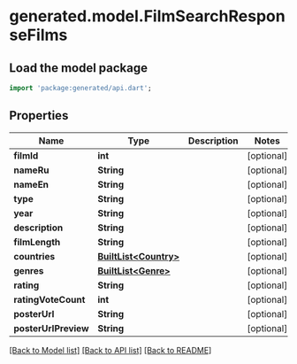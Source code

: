 # generated.model.FilmSearchResponseFilms

## Load the model package
```dart
import 'package:generated/api.dart';
```

## Properties
Name | Type | Description | Notes
------------ | ------------- | ------------- | -------------
**filmId** | **int** |  | [optional] 
**nameRu** | **String** |  | [optional] 
**nameEn** | **String** |  | [optional] 
**type** | **String** |  | [optional] 
**year** | **String** |  | [optional] 
**description** | **String** |  | [optional] 
**filmLength** | **String** |  | [optional] 
**countries** | [**BuiltList&lt;Country&gt;**](Country.md) |  | [optional] 
**genres** | [**BuiltList&lt;Genre&gt;**](Genre.md) |  | [optional] 
**rating** | **String** |  | [optional] 
**ratingVoteCount** | **int** |  | [optional] 
**posterUrl** | **String** |  | [optional] 
**posterUrlPreview** | **String** |  | [optional] 

[[Back to Model list]](../README.md#documentation-for-models) [[Back to API list]](../README.md#documentation-for-api-endpoints) [[Back to README]](../README.md)


